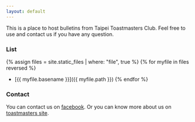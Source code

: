 ```yaml
---
layout: default
---
```


This is a place to host bulletins from Taipei Toastmasters Club. Feel free
to use and contact us if you have any question.



### List

{% assign files = site.static_files | where: "file", true %}
{% for myfile in files reversed %}
* [{{ myfile.basename }}]({{ myfile.path  }})
{% endfor %}


### Contact

You can contact us on [facebook](https://www.facebook.com/TaipeiToastmastets/).
Or you can know more about us on [toastmasters site](https://www.toastmasters.org.tw/page.php?page_type=club&id=1890&ver=en).



